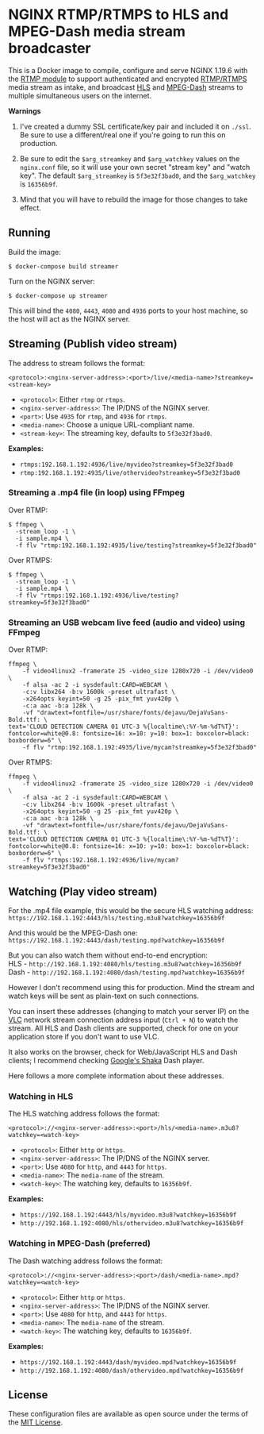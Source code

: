 # NGINX RTMP/RTMPS to HLS and MPEG-Dash media stream broadcaster

This is a Docker image to compile, configure and serve NGINX 1.19.6 with the [RTMP module](https://github.com/arut/nginx-rtmp-module/) to support authenticated and encrypted [RTMP/RTMPS](https://en.wikipedia.org/wiki/Real-Time_Messaging_Protocol) media stream as intake, and broadcast [HLS](https://en.wikipedia.org/wiki/HTTP_Live_Streaming) and [MPEG-Dash](https://en.wikipedia.org/wiki/Dynamic_Adaptive_Streaming_over_HTTP) streams to multiple simultaneous users on the internet.

**Warnings**  
1. I've created a dummy SSL certificate/key pair and included it on `./ssl`. Be sure to use a different/real one if you're going to run this on production.

2. Be sure to edit the `$arg_streamkey` and `$arg_watchkey` values on the `nginx.conf` file, so it will use your own secret "stream key" and "watch key". The default `$arg_streamkey` is `5f3e32f3bad0`, and the `$arg_watchkey` is `16356b9f`.

3. Mind that you will have to rebuild the image for those changes to take effect.

## Running

Build the image:
```
$ docker-compose build streamer
```

Turn on the NGINX server:
```
$ docker-compose up streamer
```

This will bind the `4080`, `4443`, `4080` and `4936` ports to your host machine, so the host will act as the NGINX server.

## Streaming (Publish video stream)

The address to stream follows the format:
```
<protocol>:<nginx-server-address>:<port>/live/<media-name>?streamkey=<stream-key>
```

- `<protocol>`: Either `rtmp` or `rtmps`.
- `<nginx-server-address>`: The IP/DNS of the NGINX server.
- `<port>`: Use `4935` for `rtmp`, and `4936` for `rtmps`.
- `<media-name>`: Choose a unique URL-compliant name.
- `<stream-key>`: The streaming key, defaults to `5f3e32f3bad0`.

**Examples:**
- `rtmps:192.168.1.192:4936/live/myvideo?streamkey=5f3e32f3bad0`
- `rtmp:192.168.1.192:4935/live/othervideo?streamkey=5f3e32f3bad0`

### Streaming a .mp4 file (in loop) using FFmpeg

Over RTMP:
```
$ ffmpeg \
  -stream_loop -1 \
  -i sample.mp4 \
  -f flv "rtmp:192.168.1.192:4935/live/testing?streamkey=5f3e32f3bad0"
```

Over RTMPS:
```
$ ffmpeg \
  -stream_loop -1 \
  -i sample.mp4 \
  -f flv "rtmps:192.168.1.192:4936/live/testing?streamkey=5f3e32f3bad0"
```

### Streaming an USB webcam live feed (audio and video) using FFmpeg

Over RTMP:
```
ffmpeg \
    -f video4linux2 -framerate 25 -video_size 1280x720 -i /dev/video0 \
    -f alsa -ac 2 -i sysdefault:CARD=WEBCAM \
    -c:v libx264 -b:v 1600k -preset ultrafast \
    -x264opts keyint=50 -g 25 -pix_fmt yuv420p \
    -c:a aac -b:a 128k \
    -vf "drawtext=fontfile=/usr/share/fonts/dejavu/DejaVuSans-Bold.ttf: \
text='CLOUD DETECTION CAMERA 01 UTC-3 %{localtime\:%Y-%m-%dT%T}': fontcolor=white@0.8: fontsize=16: x=10: y=10: box=1: boxcolor=black: boxborderw=6" \
    -f flv "rtmp:192.168.1.192:4935/live/mycam?streamkey=5f3e32f3bad0"
```

Over RTMPS:
```
ffmpeg \
    -f video4linux2 -framerate 25 -video_size 1280x720 -i /dev/video0 \
    -f alsa -ac 2 -i sysdefault:CARD=WEBCAM \
    -c:v libx264 -b:v 1600k -preset ultrafast \
    -x264opts keyint=50 -g 25 -pix_fmt yuv420p \
    -c:a aac -b:a 128k \
    -vf "drawtext=fontfile=/usr/share/fonts/dejavu/DejaVuSans-Bold.ttf: \
text='CLOUD DETECTION CAMERA 01 UTC-3 %{localtime\:%Y-%m-%dT%T}': fontcolor=white@0.8: fontsize=16: x=10: y=10: box=1: boxcolor=black: boxborderw=6" \
    -f flv "rtmps:192.168.1.192:4936/live/mycam?streamkey=5f3e32f3bad0"
```

## Watching (Play video stream)

For the .mp4 file example, this would be the secure HLS watching address:  
`https://192.168.1.192:4443/hls/testing.m3u8?watchkey=16356b9f`

And this would be the MPEG-Dash one:  
`https://192.168.1.192:4443/dash/testing.mpd?watchkey=16356b9f`

But you can also watch them without end-to-end encryption:  
HLS - `http://192.168.1.192:4080/hls/testing.m3u8?watchkey=16356b9f`  
Dash - `http://192.168.1.192:4080/dash/testing.mpd?watchkey=16356b9f`

However I don't recommend using this for production. Mind the stream and watch keys will be sent as plain-text on such connections.

You can insert these addresses (changing to match your server IP) on the [VLC](https://www.videolan.org/vlc/index.html) network stream connection address input (`Ctrl + N`) to watch the stream. All HLS and Dash clients are supported, check for one on your application store if you don't want to use VLC.

It also works on the browser, check for Web/JavaScript HLS and Dash clients; I recommend checking [Google's Shaka](https://github.com/google/shaka-player) Dash player.

Here follows a more complete information about these addresses.

### Watching in HLS

The HLS watching address follows the format:
```
<protocol>://<nginx-server-address>:<port>/hls/<media-name>.m3u8?watchkey=<watch-key>
```

- `<protocol>`: Either `http` or `https`.
- `<nginx-server-address>`: The IP/DNS of the NGINX server.
- `<port>`: Use `4080` for `http`, and `4443` for `https`.
- `<media-name>`: The `media-name` of the stream.
- `<watch-key>`: The watching key, defaults to `16356b9f`.

**Examples:**
- `https://192.168.1.192:4443/hls/myvideo.m3u8?watchkey=16356b9f`
- `http://192.168.1.192:4080/hls/othervideo.m3u8?watchkey=16356b9f`

### Watching in MPEG-Dash (preferred)

The Dash watching address follows the format:
```
<protocol>://<nginx-server-address>:<port>/dash/<media-name>.mpd?watchkey=<watch-key>
```

- `<protocol>`: Either `http` or `https`.
- `<nginx-server-address>`: The IP/DNS of the NGINX server.
- `<port>`: Use `4080` for `http`, and `4443` for `https`.
- `<media-name>`: The `media-name` of the stream.
- `<watch-key>`: The watching key, defaults to `16356b9f`.

**Examples:**
- `https://192.168.1.192:4443/dash/myvideo.mpd?watchkey=16356b9f`
- `http://192.168.1.192:4080/dash/othervideo.mpd?watchkey=16356b9f`

## License

These configuration files are available as open source under the terms of the [MIT License](https://opensource.org/licenses/MIT).
